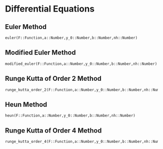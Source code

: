 # Differential Equations

## Euler Method
```@docs
euler(F::Function,a::Number,y_0::Number,b::Number,nh::Number)
```

## Modified Euler Method
```@docs
modified_euler(F::Function,a::Number,y_0::Number,b::Number,nh::Number)
```

## Runge Kutta of Order 2 Method
```@docs
runge_kutta_order_2(F::Function,a::Number,y_0::Number,b::Number,nh::Number)
```

## Heun Method
```@docs
heun(F::Function,a::Number,y_0::Number,b::Number,nh::Number)
```

## Runge Kutta of Order 4 Method
```@docs
runge_kutta_order_4(F::Function,a::Number,y_0::Number,b::Number,nh::Number)
```